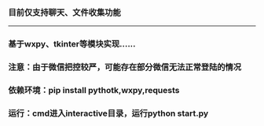 ### 目前仅支持聊天、文件收集功能
*******************
### 基于wxpy、tkinter等模块实现......

### 注意：由于微信把控较严，可能存在部分微信无法正常登陆的情况

### 依赖环境：pip install pythotk,wxpy,requests

### 运行：cmd进入interactive目录，运行python start.py
